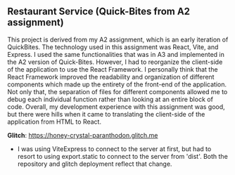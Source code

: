 ## Restaurant Service (Quick-Bites from A2 assignment)

This project is derived from my A2 assignment, which is an early iteration of QuickBites. The technology used in this assignment was React, Vite, and Express. I used the same functionalities that was in A3 and implemented in the A2 version of Quick-Bites. However, I had to reorganize the client-side of the application to use the React Framework.
I personally think that the React Framework improved the readability and organization of different components which made up the entirety of the front-end of the application. Not only that, the separation of files for different components allowed me to debug each individual function rather than looking at an entire block of code.
Overall, my development experience with this assignment was good, but there were hills when it came to translating the client-side of the application from HTML to React.


**Glitch**: https://honey-crystal-paranthodon.glitch.me
- I was using ViteExpress to connect to the server at first, but had to resort to using export.static to connect to the server from 'dist'. Both the repository and glitch deployment reflect that change.